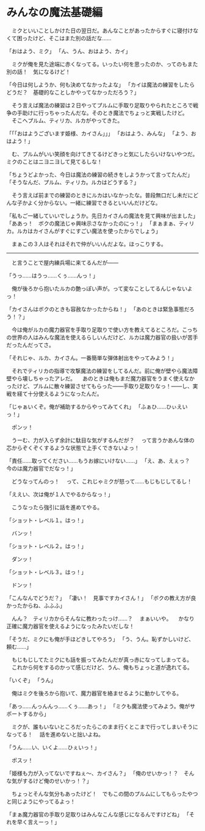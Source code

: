 ﻿# みんなの魔法基礎編
　ミクといいことしかけた日の翌日だ。あんなことがあったからすぐに寝付けなくて困ったけど、そこはまた別の話だな……

「おはよう、ミク」
「ん、うん、おはよう、カイ」

　ミクが俺を見た途端に赤くなってる。いったい何を思ったのか、ってのもまた別の話！　気になるけど！

「今日は何しようか、何も決めてなかったよな」
「カイは魔法の練習をしたらどうだ？　基礎的なことしかやってなかっただろう？」

　そう言えば魔法の練習は２日やってプルムに手取り足取りやられたところで戦争の手助けに行っちゃったんだな。そのとき魔法でちょっと実戦したけど。
　そこへプルム、ティリカ、ルカがやってきた。

「「「おはようございます姫様、カイさん」」」
「おはよう、みんな」
「よう、おはよう！」

　む、プルムがいい笑顔を向けてきてるけどきっと気にしたらいけないやつだ。ミクのことはニヨニヨして見てるしな！

「ちょうどよかった、今日は魔法の練習の続きをしようかって言ってたんだ」
「そうなんだ、プルム、ティリカ。ルカはどうする？」

　そう言えば前までの練習のときにルカはいなかったな。普段無口だし未だにどんな子かよく分からない。一緒に練習できるといいんだけどな。

「私もご一緒していいでしょうか。先日カイさんの魔法を見て興味が出ました」
「ああっ！　ボクの魔法じゃ興味示さなかったのにっ！」
「まぁまぁ、ティリカ。ルカはカイさんがすぐにすごい魔法を使ったからでしょう」

　まぁこの３人はそれはそれで仲がいいんだよな。ほっこりする。

---

　と言うことで屋内練兵場に来てるんだが――

「うっ……はうっ……くぅ……んっ！」

　俺が後ろから抱いたルカの艶っぽい声が。って変なことしてるんじゃないよっ！

「カイさんはボクのときも容赦なかったからね！」
「あのときは緊急事態だろう！？」

　今は俺がルカの魔力器官を手取り足取りで使い方を教えてるところだ。こっちの世界の人はみんな魔法を使えるらしいんだけど、ルカは魔力器官の扱いが苦手だったんだってさ。

「それじゃ、ルカ、カイさん。一番簡単な弾体射出をやってみよう！」

　それでティリカの指導で攻撃魔法の練習をしてるんだ。前に俺が壁やら魔法障壁やら壊しちゃったアレだ。
　あのときは俺もまだ魔力器官をうまく使えなかったけど、プルムに散々練習させてもらった――手取り足取りなっ！――し、実戦を経て十分使えるようになったんだ。

「じゃぁいくぞ。俺が補助するからやってみてくれ」
「ふぁひ……ひぃえいっ！」

　ポンッ！

　うーむ、力が入らず余計に駄目な気がするんだが？
　って言うかあんな体の芯からぞくぞくするような状態で上手くできないよっ！

「責任……取ってください……もうお嫁にいけない……」
「え、あ、えぇっ？　今のは魔力器官でだなっ！」

　どうなってんのっ！
　って、これじゃミクが怒って……もじもじしてるし！

「ええい、次は俺が１人でやるからなっ！」

　こうなったら強引に話を進めてやる。

「ショット・レベル１。はっ！」

　バンッ！

「ショット・レベル２。はっ！」

　ダンッ！

「ショット・レベル３。はっ！」

　ドンッ！

「こんなんでどうだ？」
「凄い！　見事ですカイさん！」
「ボクの教え方が良かったからね、ふふふ」

　んん？　ティリカからそんなに教わったっけ……？
　まぁいいや。
　かなり正確に魔力器官を使えるようになったみたいだしな！

「そうだ、ミクにも俺が手ほどきしてやろう」
「う、うん。恥ずかしいけど、頼む……」

　もじもじしてたミクにも話を振ってみたんだが真っ赤になってしまってる。
　これから何をするのかって感じだけど、うん、俺もちょっと道が逸れてる。

「いくぞ」
「うん」

　俺はミクを後ろから抱いて、魔力器官を絡ませるように動かしてやる。

「あっ……んっんんっ……くぅ……あっ！」
「ミクも魔法使ってみよう。俺がサポートするから」

　ミクが、誰もいないところだったらこのまま行くとこまで行ってしまいそうになってる！
　話を進めないと拙いよね。

「うん……い、いくよ……ひぇいっ！」

　ポスッ！

「姫様も力が入ってないですねぇ～、カイさん？」
「俺のせいかっ！？　そんな気がするけど俺のせいかっ！？」

　ちょっとそんな気分もあったけど！　でもこの間のプルムにしてもらったやつと同じようにやってるよっ！

「まぁ魔力器官の手取り足取りはみんなこんな感じになるんですけどね」
「それを早く言えーっ！」